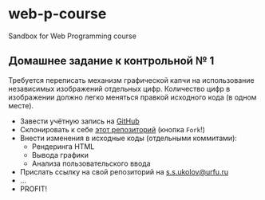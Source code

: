 # web-p-course

Sandbox for Web Programming course

## Домашнее задание к контрольной № 1

Требуется переписать механизм графической капчи
на использование независимых изображений отдельных цифр.
Количество цифр в изображении должно легко меняться
правкой исходного кода (в одном месте).


  - Завести учётную запись на [GitHub][]
  - Склонировать к себе [этот репозиторий][self] (кнопка `Fork`!)
  - Внести изменения в исходные коды (отдельными коммитами):
    * Рендеринга HTML
    * Вывода графики
    * Анализа пользовательского ввода
  - Прислать ссылку на свой репозиторий на s.s.ukolov@urfu.ru
  - ...
  - PROFIT!

[GitHub]: https://github.com/
[self]: https://github.com/ukoloff/web-p-course